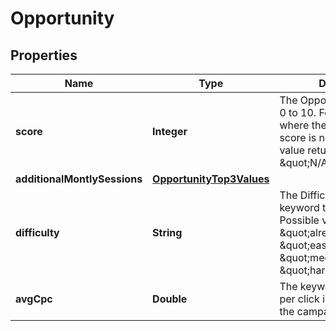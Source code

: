 # Opportunity

## Properties
Name | Type | Description | Notes
------------ | ------------- | ------------- | -------------
**score** | **Integer** | The Opportunity score from 0 to 10.  For the keywords where the Opportunity score is not computed, the value returned will be \&quot;N/A\&quot;. |  [optional]
**additionalMontlySessions** | [**OpportunityTop3Values**](OpportunityTop3Values.md) |  |  [optional]
**difficulty** | **String** | The Difficulty level of the keyword to rank in Top10. Possible values are \&quot;already_top_10\&quot;, \&quot;easy\&quot;, \&quot;medium\&quot;, \&quot;hard\&quot;. |  [optional]
**avgCpc** | **Double** | The keyword&#x27;s average cost per click in the currency of the campaign. |  [optional]
